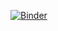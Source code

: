 [![Binder](https://mybinder.org/badge_logo.svg)](https://mybinder.org/v2/gh/tristangrupp/EUForests/HEAD)
